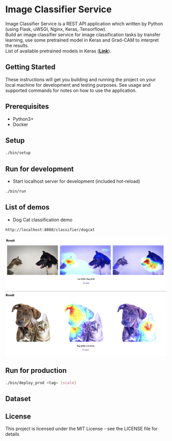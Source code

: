 # Image Classifier Service

Image Classifier Service is a REST API application which written by Python (using Flask, uWSGI, Nginx, Keras, Tensorflow).\
Build an image classifier service for image classification tasks by transfer learning, use some pretrained model in Keras and Grad-CAM to interpret the results.\
List of available pretrained models in Keras (**[Link](https://keras.io/api/applications)**).

## Getting Started

These instructions will get you building and running the project on your local machine for development and testing purposes. See usage and supported commands for notes on how to use the application.

## Prerequisites

- Python3+
- Docker

## Setup
```bash
./bin/setup
```

## Run for development
- Start localhost server for development (included hot-reload)
```bash
./bin/run
```

## List of demos
- Dog Cat classification demo
```
http://localhost:8080/classifier/dogcat
```

![Demo1](/assets/dog_cat_1.png "Demo1")
![Demo2](/assets/dog_cat_2.png "Demo2")

## Run for production
```bash
./bin/deploy_prod <tag> [scale]
```

## Dataset


## License
This project is licensed under the MIT License - see the LICENSE file for details